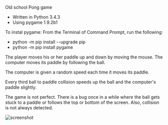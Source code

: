 Old school Pong game

- Written in Python 3.4.3
- Using pygame 1.9.2b1

To instal pygame: From the Terminal of Command Prompt, run the following:

- python -m pip install --upgrade pip
- python -m pip install pygame

The player moves his or her paddle up and down by moving the mouse. The computer moves its paddle by following the ball.

The computer is given a random speed each time it moves its paddle.

Every third ball to paddle collision speeds up the ball and the computer's paddle slightly.

The game is not perfect. There is a bug once in a while where the ball gets stuck to a paddle or follows the top or bottom of the screen. Also, collision is not always detected.


![screenshot](https://cloud.githubusercontent.com/assets/7481680/21527291/444fd322-ccf8-11e6-8f94-953f9839fea9.png)
